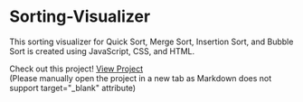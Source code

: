 # Sorting-Visualizer
This sorting visualizer for Quick Sort, Merge Sort, Insertion Sort, and Bubble Sort is created using JavaScript, CSS, and HTML.

Check out this project! 
<a href="https://ann-c-tseng.github.io/Sorting-Visualizer/QuickSort/QSindex.html"> View Project </a> <br>
(Please manually open the project in a new tab as Markdown does not support target="_blank" attribute)


